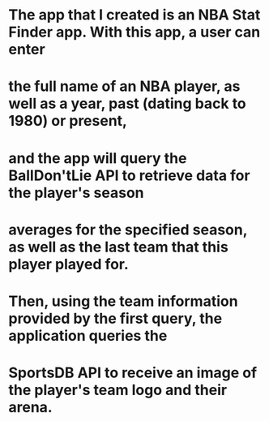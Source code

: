 
# The app that I created is an NBA Stat Finder app. With this app, a user can enter
# the full name of an NBA player, as well as a year, past (dating back to 1980) or present,
# and the app will query the BallDon'tLie API to retrieve data for the player's season
# averages for the specified season, as well as the last team that this player played for.
# Then, using the team information provided by the first query, the application queries the
# SportsDB API to receive an image of the player's team logo and their arena.
